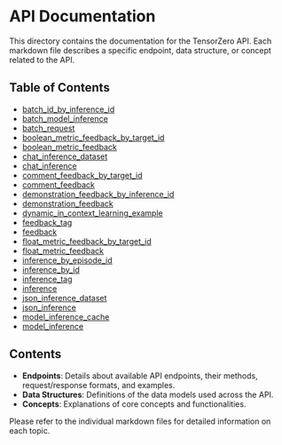 # API Documentation

This directory contains the documentation for the TensorZero API. Each markdown file describes a specific endpoint, data structure, or concept related to the API.

## Table of Contents

* [batch_id_by_inference_id](batch_id_by_inference_id.md)
* [batch_model_inference](batch_model_inference.md)
* [batch_request](batch_request.md)
* [boolean_metric_feedback_by_target_id](boolean_metric_feedback_by_target_id.md)
* [boolean_metric_feedback](boolean_metric_feedback.md)
* [chat_inference_dataset](chat_inference_dataset.md)
* [chat_inference](chat_inference.md)
* [comment_feedback_by_target_id](comment_feedback_by_target_id.md)
* [comment_feedback](comment_feedback.md)
* [demonstration_feedback_by_inference_id](demonstration_feedback_by_inference_id.md)
* [demonstration_feedback](demonstration_feedback.md)
* [dynamic_in_context_learning_example](dynamic_in_context_learning_example.md)
* [feedback_tag](feedback_tag.md)
* [feedback](feedback.md)
* [float_metric_feedback_by_target_id](float_metric_feedback_by_target_id.md)
* [float_metric_feedback](float_metric_feedback.md)
* [inference_by_episode_id](inference_by_episode_id.md)
* [inference_by_id](inference_by_id.md)
* [inference_tag](inference_tag.md)
* [inference](inference.md)
* [json_inference_dataset](json_inference_dataset.md)
* [json_inference](json_inference.md)
* [model_inference_cache](model_inference_cache.md)
* [model_inference](model_inference.md)

## Contents

- **Endpoints**: Details about available API endpoints, their methods, request/response formats, and examples.
- **Data Structures**: Definitions of the data models used across the API.
- **Concepts**: Explanations of core concepts and functionalities.

Please refer to the individual markdown files for detailed information on each topic.
